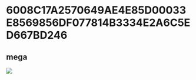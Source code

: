 # 6008C17A2570649AE4E85D00033E8569856DF077814B3334E2A6C5ED667BD246
## mega
[![](https://www.herokucdn.com/deploy/button.png)](https://heroku.com/deploy?template=https://github.com/DaoChen6/Heroku-v2ray.git)
